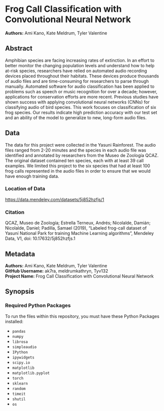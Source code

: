 # Frog Call Classification with Convolutional Neural Network
**Authors:** Ami Kano, Kate Meldrum, Tyler Valentine <br />

## Abstract
Amphibian species are facing increasing rates of extinction. In an effort to better monitor the changing population levels and understand how to help at-risk species, researchers have relied on automated audio recording devices placed throughout their habitats. These devices produce thousands of audio files and are time-consuming for researchers to parse through manually. Automated software for audio classification has been applied to problems such as speech or music recognition for over a decade; however, applications for conservation efforts are more recent. Previous studies have shown success with applying convolutional neural networks (CNNs) for classifying audio of bird species. This work focuses on classification of six frog species. Our results indicate high prediction accuracy with our test set and an ability of the model to generalize to new, long-form audio files. 

## Data
The data for this project were collected in the Yasuni Rainforest. The audio files ranged from 2-20 minutes and the species in each audio file was identified and annotated by researchers from the Museo de Zoología QCAZ. The original dataset contained ten species, each with at least 39 call examples. We limited this project to the six species that had at least 100 frog calls represented in the audio files in order to ensure that we would have enough training data. 

### Location of Data
https://data.mendeley.com/datasets/5j852hzfjs/1

### Citation
QCAZ, Museo de Zoología; Estrella Terneux, Andrés; Nicolalde, Damián; Nicolalde, Daniel; Padilla, Samael (2019), “Labeled frog-call dataset of Yasuní National Park for training Machine Learning algorithms”, Mendeley Data, V1, doi: 10.17632/5j852hzfjs.1

## Metadata
**Authors:** Ami Kano, Kate Meldrum, Tyler Valentine <br />
**GitHub Username:** ak7ra, meldrumkathryn, Tyv132 <br />
**Project Name:** Frog Call Classification with Convolutional Neural Network

## Synopsis

### Required Python Packages

To run the files within this repository, you must have these Python Packages installed:

* `pandas`
* `numpy`
* `librosa`
* `simpleaudio`
* `IPython`
* `ipywidgets`
* `scipy.io`
* `matplotlib`
* `matplotlib.pyplot`
* `torch`
* `sklearn`
* `random`
* `timeit`
* `shutil`
* `os`
